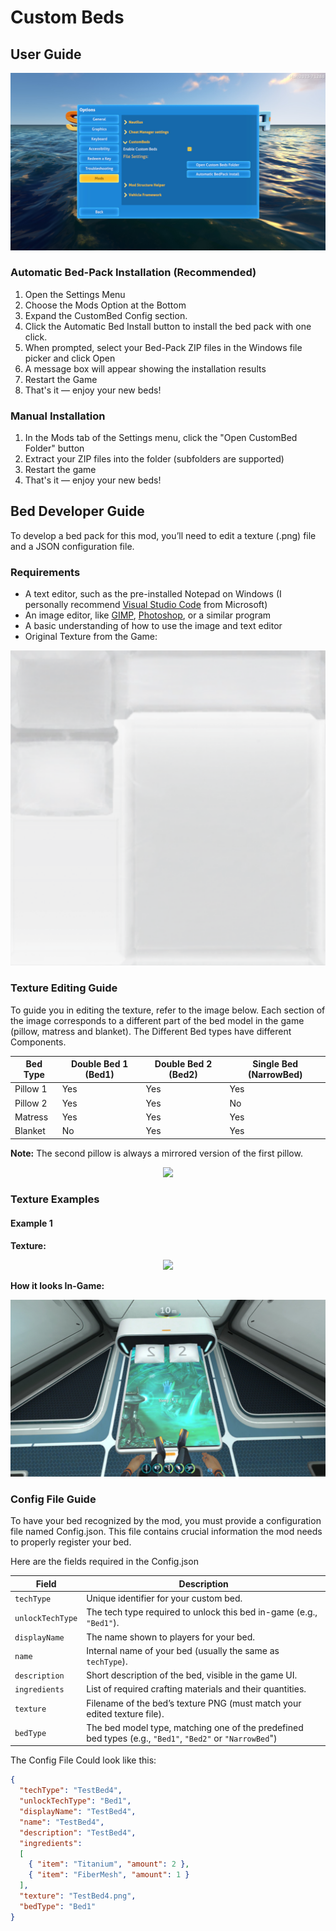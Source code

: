 # Custom Beds
## User Guide

<div align=center>
   
<img src="images/CustomBedsUser1.jpg">

</div>

### Automatic Bed-Pack Installation (Recommended)

1. Open the Settings Menu
2. Choose the Mods Option at the Bottom
3. Expand the CustomBed Config section.
4. Click the Automatic Bed Install button to install the bed pack with one click.
5. When prompted, select your Bed-Pack ZIP files in the Windows file picker and click Open
6. A message box will appear showing the installation results
7. Restart the Game
8. That's it — enjoy your new beds!


### Manual Installation

1. In the Mods tab of the Settings menu, click the "Open CustomBed Folder" button
2. Extract your ZIP files into the folder (subfolders are supported)
3. Restart the game
4. That's it — enjoy your new beds!


## Bed Developer Guide

To develop a bed pack for this mod, you’ll need to edit a texture (.png) file and a JSON configuration file.

### Requirements
- A text editor, such as the pre-installed Notepad on Windows (I personally recommend [Visual Studio Code](https://code.visualstudio.com/) from Microsoft)
- An image editor, like [GIMP](https://www.gimp.org/), [Photoshop](https://www.adobe.com/de/products/photoshop.html), or a similar program
- A basic understanding of how to use the image and text editor
- Original Texture from the Game:

<div align=center>
   
<img src="images/CustomBedsTexture.png">

</div>

### Texture Editing Guide
To guide you in editing the texture, refer to the image below.
Each section of the image corresponds to a different part of the bed model in the game (pillow, matress and blanket).
The Different Bed types have different Components.

| Bed Type | Double Bed 1 (Bed1) | Double Bed 2 (Bed2) | Single Bed (NarrowBed) |
|----------|---------------------|---------------------|------------------------|
| Pillow 1 |         Yes         |         Yes         |           Yes          |
| Pillow 2 |         Yes         |         Yes         |           No           |
| Matress  |         Yes         |         Yes         |           Yes          |
| Blanket  |          No         |         Yes         |           Yes          |

**Note:** The second pillow is always a mirrored version of the first pillow.

<div align=center>
   
<img src="images/TextureGuideCustomBeds.png">

</div>

### Texture Examples

#### Example 1
**Texture:**

<div align=center>
   
<img src="images/TestBed4.png">

</div>

**How it looks In-Game:**

<div align=center>
   
<img src="images/CustomBedShowcase1.jpg">

</div>


### Config File Guide

To have your bed recognized by the mod, you must provide a configuration file named Config.json.
This file contains crucial information the mod needs to properly register your bed.

Here are the fields required in the Config.json

| Field            | Description                                                                                               |   
| ---------------- | ----------------------------------------------------------------------------------------------------------|
| `techType`       | Unique identifier for your custom bed.                                                                    |
| `unlockTechType` | The tech type required to unlock this bed in-game (e.g., `"Bed1"`).                                       |
| `displayName`    | The name shown to players for your bed.                                                                   |
| `name`           | Internal name of your bed (usually the same as `techType`).                                               |
| `description`    | Short description of the bed, visible in the game UI.                                                     |
| `ingredients`    | List of required crafting materials and their quantities.                                                 |
| `texture`        | Filename of the bed’s texture PNG (must match your edited texture file).                                  |
| `bedType`        | The bed model type, matching one of the predefined bed types (e.g., `"Bed1"`, `"Bed2"` or `"NarrowBed`")  |

The Config File Could look like this:

```json
{
  "techType": "TestBed4",
  "unlockTechType": "Bed1",
  "displayName": "TestBed4",
  "name": "TestBed4",
  "description": "TestBed4",
  "ingredients": 
  [
    { "item": "Titanium", "amount": 2 },
    { "item": "FiberMesh", "amount": 1 }
  ],
  "texture": "TestBed4.png",
  "bedType": "Bed1"
}
```
